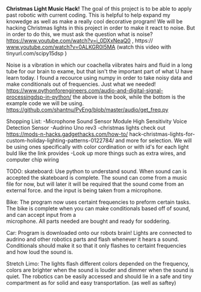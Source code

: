 **Christmas Light Music Hack!**
The goal of this project is to be able to apply past robotic with current coding. This is helpful to
help expand my knowedge as well as make a really cool decorative program! We will be hacking 
Christmas lights in this project in order to make it react to noise. But in order to do this, we 
must ask the question what is noise? https://www.youtube.com/watch?v=i_0DXxNeaQ0 , https://
www.youtube.com/watch?v=0ALKGR0I5MA (watch this video with tinyurl.com/scipy15dsp )

Noise is a vibration in which our coachella viibrates hairs and fluid in a long tube for our brain
to exame, but that isn't the important part of what U have learn today. I found a recource using
numpy in order to take noisy data and make conditionals out of frequencies. Just what we needed!
https://www.pythonforengineers.com/audio-and-digital-signal-processingdsp-in-python/
the above is the book, while the bottom is the example code we will be using.
https://github.com/shantnu/PyEng/blob/master/audio/get_freq.py

Shopping List:
-Microphone Sound Sensor Module High Sensitivity Voice Detection Sensor
-Audrino Uno rev3
-christmas lights check out https://mods-n-hacks.gadgethacks.com/how-to/
hack-christmas-lights-for-custom-holiday-lighting-patterns-0122784/ and more for selection. We will 
be using ones specifically with color cordination or with id's for each light buld like the link 
provides
-Look up more things such as extra wires, and computer chip wiring

TODO:
skateboard: Use python to understand sound. When sound can is accepted the skateboard is complete. 
The sound can come from a music file for now, but will later it will be required that the sound 
come from an external force. 
and the input is being taken from a microphone.

Bike: The program now uses certaint frequencies to preform certain tasks. The 
bike is complete when you can make conditionals based off of sound, and can accept input from a    
microphone. All parts needed are bought and ready for soddering.

Car: Program is downloaded onto our robots brain! Lights are connected to audrino and other 
robotics parts and flash whenever it hears a sound. Conditionals should make it so that it only 
flashes to certaint frequencies and how loud the sound is. 

Stretch Limo: The lights flash different colors depended on the frequency, colors are brighter when 
the sound is louder and dimmer when the sound is quiet. The robotics can be easily accessed and 
should lie in a safe and tiny compartment as for solid and easy transportation. (as well as saftey)